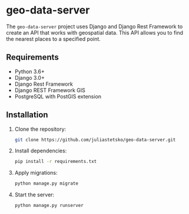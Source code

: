 # geo-data-server

The `geo-data-server` project uses Django and Django Rest Framework to create an API that works with geospatial data. This API allows you to find the nearest places to a specified point.

## Requirements

- Python 3.6+
- Django 3.0+
- Django Rest Framework
- Django REST Framework GIS
- PostgreSQL with PostGIS extension

## Installation

1. Clone the repository:
    ```bash
    git clone https://github.com/juliastetsko/geo-data-server.git
    ```

2. Install dependencies:
    ```bash
    pip install -r requirements.txt
    ```

3. Apply migrations:
    ```bash
    python manage.py migrate
    ```

4. Start the server:
    ```bash
    python manage.py runserver
    ```

